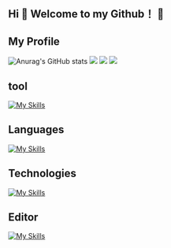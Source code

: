 ## Hi 👋 Welcome to my Github！ 👋

## My Profile

![Anurag's GitHub stats](https://github-readme-stats.vercel.app/api?username=Miii&show_icons=true&count_private=true)
![](http://github-profile-summary-cards.vercel.app/api/cards/repos-per-language?username=Miii)
![](http://github-profile-summary-cards.vercel.app/api/cards/most-commit-language?username=Miii)
![](https://github-readme-stats.vercel.app/api/top-langs/?username=Miii&layout=compact)

## tool

[![My Skills](https://skillicons.dev/icons?i=figma,ai,ps,js,xd)](https://skillicons.dev)

## Languages

[![My Skills](https://skillicons.dev/icons?i=html,css,scss,js,php)](https://skillicons.dev)

## Technologies

[![My Skills](https://skillicons.dev/icons?i=react,nextjs,wordpress,mysql)](https://skillicons.dev)

## Editor
[![My Skills](https://skillicons.dev/icons?i=vscode)](https://skillicons.dev)

